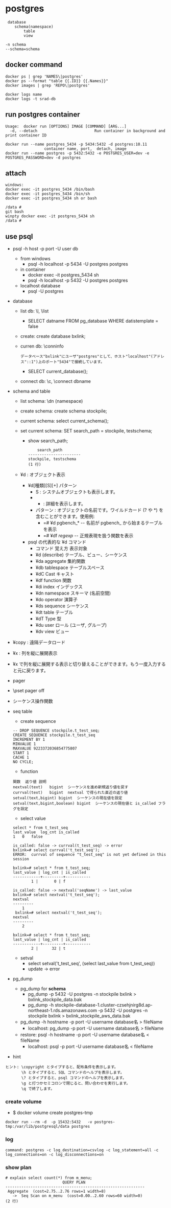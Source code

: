 
​		

# postgres

```
 database
    schema(namespace)
        table
        view

-n schema
--schema=schema

```
## docker command
```
docker ps | grep 'NAMES\|postgres'  
docker ps --format "table {{.ID}} {{.Names}}"
docker images | grep 'REPO\|postgres'

docker logs name
docker logs -t srad-db
```

## run postgres container
```
Usage:	docker run [OPTIONS] IMAGE [COMMAND] [ARG...]
  -d, --detach                         Run container in background and print container ID

docker run --name postgres_5434 -p 5434:5432 -d postgres:10.11
                 container name, port,  detach, image
docker run --name postgres -p 5432:5432 -e POSTGRES_USER=dev -e POSTGRES_PASSWORD=dev -d postgres

```

## attach
```
windows:
docker exec -it postgres_5434 /bin/bash 
docker exec -it postgres_5434 /bin/sh
docker exec -it postgres_5434 sh or bash

/data #
git bash
winpty docker exec -it postgres_5434 sh
/data #
```

## use psql
- psql -h host -p port -U user db
  - from windows
    - psql -h localhost -p 5434 -U postgres postgres
  - in container
    - docker exec -it postgres_5434 sh
    - psql -h localhost -p 5432 -U postgres postgres
  - localhost database
    - psql -U postgres

- database
  - list db: \l, \list
    
    - SELECT datname FROM pg_database WHERE datistemplate = false
  - create: create database bxlink;
  - curren db:  \conninfo
    ```
    データベース"bxlink"にユーザ"postgres"として、ホスト"localhost"(アドレス"::1")上のポート"5434"で接続しています。
    ```
    - SELECT current_database();
  - connect db: \c, \connect dbname
- schema and table
  - list schema: \dn (namespace)
  - create schema: create schema stockpile;
  - current schema: select current_schema();
  - set current schema: SET search_path = stockpile, testschema;
    - show search_path;
        ```
            search_path
        -----------------------
        stockpile, testschema
        (1 行)
        ```

  - ¥d : オブジェクト表示
    - ¥d[種類][S][+] パターン
      - S : システムオブジェクトも表示します。
      - + : 詳細を表示します。
      - パターン : オブジェクトの名前です。ワイルドカード (? や *) を含むことができます。使用例:
        - =# ¥d pgbench_*  -- 名前が pgbench_ から始まるテーブルを表示
        - =# ¥df *regexp*  -- 正規表現を扱う関数を表示
    - psql の代表的な ¥d コマンド
      - コマンド	覚え方	表示対象
      - ¥d	(describe)	テーブル、ビュー、シーケンス
      - ¥da	aggregate	集約関数
      - ¥db	tablespace	テーブルスペース
      - ¥dC	Cast	キャスト
      - ¥df	function	関数
      - ¥di	index	インデックス
      - ¥dn	namespace	スキーマ (名前空間)
      - ¥do	operator	演算子
      - ¥ds	sequence	シーケンス
      - ¥dt	table	テーブル
      - ¥dT	Type	型
      - ¥du	user	ロール (ユーザ, グループ)
      - ¥dv	view	ビュー

- ¥copy : 遠隔データロード
- ¥x : 列を縦に展開表示
  
- ¥x で列を縦に展開する表示と切り替えることができます。もう一度入力すると元に戻ります。
  
- pager
  
- \pset pager off
  
- シーケンス操作関数
 - seq table
   - create sequence
    ```
    -- DROP SEQUENCE stockpile.t_test_seq;
    CREATE SEQUENCE stockpile.t_test_seq
	INCREMENT BY 1
	MINVALUE 1
	MAXVALUE 9223372036854775807
	START 1
	CACHE 1
	NO CYCLE;
    ```

    - function
    ```
    関数	返り値	説明
    nextval(text)	bigint	シーケンスを進め新規返り値を戻す
    currval(text)	bigint	nextval で得られた直近の返り値
    setval(text,bigint)	bigint	シーケンスの現在値を設定
    setval(text,bigint,boolean)	bigint	シーケンスの現在値と is_called フラグを設定
    ```

    - select value
    ```  
    select * from t_test_seq
    last_value	log_cnt	is_called
    1	0	false
    
    is_called: false -> currval(t_test_seq) -> error
    bxlink=# select currval('t_test_seq');
    ERROR:  currval of sequence "t_test_seq" is not yet defined in this session

    bxlink=# select * from t_test_seq;
    last_value | log_cnt | is_called
    ------------+---------+-----------
            1 |       0 | f

    is_called: false -> nextval('seqName') -> last_value
    bxlink=# select nextval('t_test_seq');
    nextval
    ---------
        1   
     bxlink=# select nextval('t_test_seq');
    nextval
    ---------
        2
 
    bxlink=# select * from t_test_seq;
    last_value | log_cnt | is_called
    ------------+---------+-----------
            2 |      32 | t
    ```
    - setval
      - select setval('t_test_seq', (select last_value from t_test_seq))
      - update -> error


- pg_dump
  - pg_dump for **schema**
    - pg_dump -p 5432 -U postgres -n stockpile bxlink > bxlink_stockpile_data.bak
    - pg_dump -h stockpile-database-1.cluster-czsehjnirg8d.ap-northeast-1.rds.amazonaws.com -p 5432 -U postgres -n stockpile bxlink > bxlink_stockpile_aws_data.bak
  - pg_dump -h hostname -p port -U username database名 > fileName
    - localhost: pg_dump -p port -U username database名 > fileName
  - restore: psql -h hostname -p port -U username database名 < fileName
    - localhost: psql -p port -U username database名 < fileName


- hint
```
ヒント: \copyright とタイプすると、配布条件を表示します。
       \h とタイプすると、SQL コマンドのヘルプを表示します。
       \? とタイプすると、psql コマンドのヘルプを表示します。
       \g と打つかセミコロンで閉じると、問い合わせを実行します。
       \q で終了します。
```

### create volume
- $ docker volume create postgres-tmp
```
docker run --rm -d  -p 15432:5432   -v postgres-tmp:/var/lib/postgresql/data postgres
```

### log

```
command: postgres -c log_destination=csvlog -c log_statement=all -c log_connections=on -c log_disconnections=on
```

### show plan

```
# explain select count(*) from m_menu;
                         QUERY PLAN
-------------------------------------------------------------
 Aggregate  (cost=2.75..2.76 rows=1 width=8)
   ->  Seq Scan on m_menu  (cost=0.00..2.60 rows=60 width=0)
(2 行)
```






​		